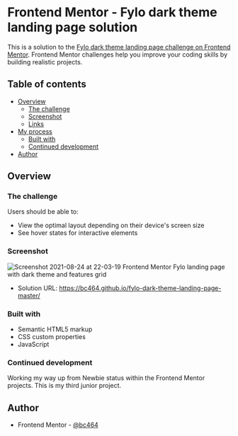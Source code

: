 # Frontend Mentor - Fylo dark theme landing page solution

This is a solution to the [Fylo dark theme landing page challenge on Frontend Mentor](https://www.frontendmentor.io/challenges/fylo-dark-theme-landing-page-5ca5f2d21e82137ec91a50fd). Frontend Mentor challenges help you improve your coding skills by building realistic projects. 

## Table of contents

- [Overview](#overview)
  - [The challenge](#the-challenge)
  - [Screenshot](#screenshot)
  - [Links](#links)
- [My process](#my-process)
  - [Built with](#built-with)
   - [Continued development](#continued-development)
- [Author](#author)


## Overview

### The challenge

Users should be able to:

- View the optimal layout depending on their device's screen size
- See hover states for interactive elements

### Screenshot

![Screenshot 2021-08-24 at 22-03-19 Frontend Mentor Fylo landing page with dark theme and features grid](https://user-images.githubusercontent.com/82536545/130682624-e1151f6d-0680-4a32-a8a0-cc0bf74bfb42.png)

- Solution URL: https://bc464.github.io/fylo-dark-theme-landing-page-master/

### Built with

- Semantic HTML5 markup
- CSS custom properties
- JavaScript

### Continued development

Working my way up from Newbie status within the Frontend Mentor projects.
This is my third junior project.

## Author

- Frontend Mentor - [@bc464](https://www.frontendmentor.io/profile/yourusername)
